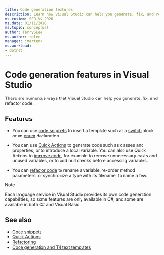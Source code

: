 ```yaml
---
title: Code generation features
description: Learn how Visual Studio can help you generate, fix, and refactor code. 
ms.custom: SEO-VS-2020
ms.date: 01/11/2018
ms.topic: conceptual
author: TerryGLee
ms.author: tglee
manager: jmartens
ms.workload:
- dotnet
---
```

# Code generation features in Visual Studio

There are numerous ways that Visual Studio can help you generate, fix, and refactor code.

## Features

- You can use [code snippets](../ide/code-snippets.md) to insert a template such as a [switch](/dotnet/csharp/language-reference/keywords/switch) block or an [enum](/dotnet/csharp/language-reference/keywords/enum) declaration.

- You can use [Quick Actions](../ide/quick-actions.md) to generate code such as classes and properties, or to introduce a local variable. You can also use Quick Actions to [improve code](../ide/common-quick-actions.md), for example to remove unnecessary casts and unused variables, or to add null checks before accessing variables.

- You can [refactor code](../ide/refactoring-in-visual-studio.md) to rename a variable, re-order method parameters, or synchronize a type with its filename, to name a few.

> [!NOTE]
> Each language service in Visual Studio provides its own code generation capabilities, so some features are only available in C#, and some are available in both C# and Visual Basic.

## See also

- [Code snippets](../ide/code-snippets.md)
- [Quick Actions](../ide/quick-actions.md)
- [Refactoring](../ide/refactoring-in-visual-studio.md)
- [Code generation and T4 text templates](../modeling/code-generation-and-t4-text-templates.md)
